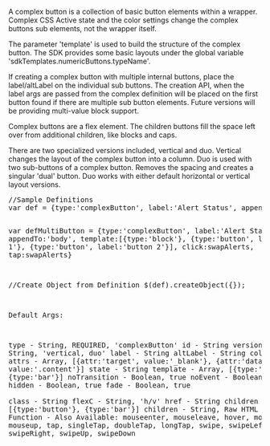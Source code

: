 <div class="description">
<p>A complex button is a collection of basic button elements within a wrapper.   Complex CSS Active state and the color settings change the complex buttons sub elements, not the wrapper itself.</p>

<p>The parameter 'template' is used to build the structure of the complex button.  The SDK provides some basic layouts under the global variable 'sdkTemplates.numericButtons.typeName'.</p>

<p>If creating a complex button with multiple internal buttons, place the label/altLabel on the individual sub buttons.  The creation API, when the label args are passed from the complex definition will be placed on the first button found if there are multiple sub button elements. Future versions will be providing multi-value block support.</p>

<p>Complex buttons are a flex element.  The children buttons fill the space left over from additional children, like blocks and caps.</p>

<p>There are two specialized versions included, vertical and duo.  Vertical changes the layout of the complex button into a column.  Duo is used with two sub-buttons of a complex button.  Removes the spacing and creates a singular 'dual' button.  Duo works with either default horizontal or vertical layout versions.  </p>


</div>
<pre class="code hidden">
//Sample Definitions
var def = {type:'complexButton', label:'Alert Status', appendTo:'body', template:sdkTemplates.complexButton.typeA, click:swapAlerts, tap:swapAlerts}

var defMultiButton = {type:'complexButton', label:'Alert Status', appendTo:'body', template:[{type:'block'}, {type:'button', label:'button 1'}, {type:'button', label:'button 2'}], click:swapAlerts, tap:swapAlerts}

//Create Object from Definition
$(def).createObject({});
 
Default Args:

 type			- String, REQUIRED, 'complexButton'
 id			- String
 version		- String, 'vertical, duo'
 label			- String
 altLabel		- String
 color			- String
 attrs			- Array, [{attr:'target', value:'_blank'}, {attr:'data-linkto', value:'.content'}]
 state			- String
 template		- Array, [{type:'button'}, {type:'bar'}]
 noTransition	        - Boolean, true
 noEvent		- Boolean, true
 hidden			- Boolean, true
 fade			- Boolean, true			
 class			- String
 flexC			- String, 'h/v'
 href			- String
 children		- Object, [{type:'button'}, {type:'bar'}]
 children		- String, Raw HTML
 click			- Function
 			- Also Available: mouseenter, mouseleave, hover, mousedown, mouseup, tap, singleTap, doubleTap, longTap, swipe, swipeLeft, swipeRight, swipeUp, swipeDown
</pre>